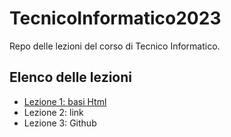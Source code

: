 # TecnicoInformatico2023
Repo delle lezioni del corso di Tecnico Informatico.

## Elenco delle lezioni
- [Lezione 1: basi Html](https://github.com/DarioIEL/TecnicoInformatico2023)
- Lezione 2: link
- Lezione 3: Github
